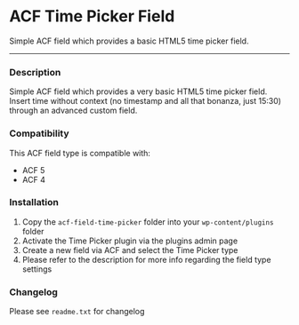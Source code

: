 # ACF Time Picker Field

Simple ACF field which provides a basic HTML5 time picker field.

-----------------------

### Description

Simple ACF field which provides a very basic HTML5 time picker field. Insert time without context (no timestamp and all that bonanza, just 15:30) through an advanced custom field.

### Compatibility

This ACF field type is compatible with:
* ACF 5
* ACF 4

### Installation

1. Copy the `acf-field-time-picker` folder into your `wp-content/plugins` folder
2. Activate the Time Picker plugin via the plugins admin page
3. Create a new field via ACF and select the Time Picker type
4. Please refer to the description for more info regarding the field type settings

### Changelog
Please see `readme.txt` for changelog
